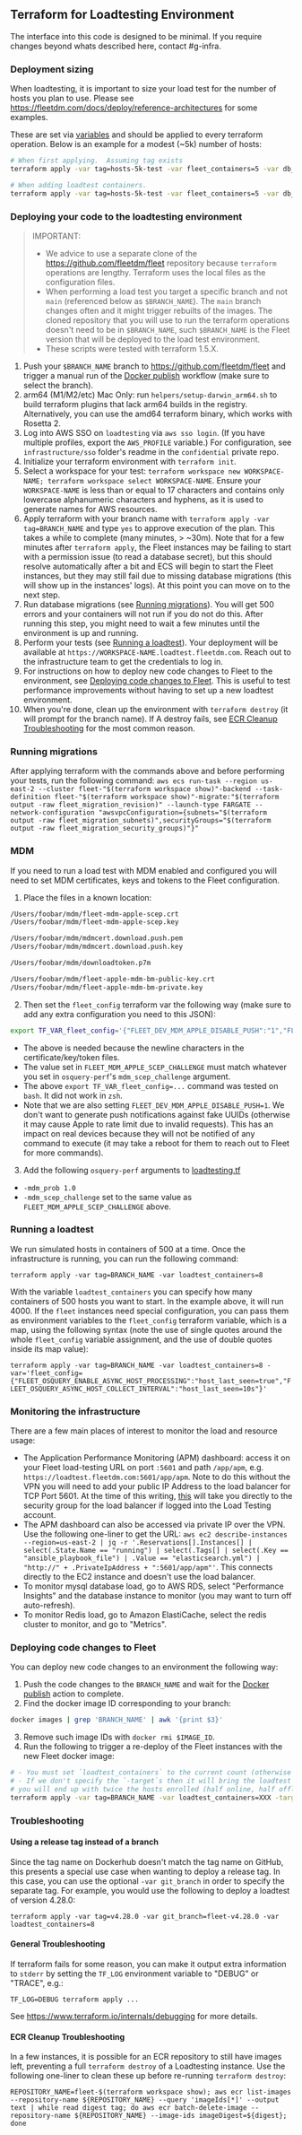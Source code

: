 ## Terraform for Loadtesting Environment

The interface into this code is designed to be minimal.
If you require changes beyond whats described here, contact #g-infra.

### Deployment sizing

When loadtesting, it is important to size your load test for the number of hosts you plan to use.  Please see https://fleetdm.com/docs/deploy/reference-architectures for some examples.

These are set via [variables](https://github.com/fleetdm/fleet/blob/main/infrastructure/loadtesting/terraform/variables.tf) and should be applied to every terraform operation.  Below is an example for a modest (~5k) number of hosts:

```sh
# When first applying.  Assuming tag exists
terraform apply -var tag=hosts-5k-test -var fleet_containers=5 -var db_instance_type=db.t4g.medium -var redis_instance_type=cache.t4g.small

# When adding loadtest containers. 
terraform apply -var tag=hosts-5k-test -var fleet_containers=5 -var db_instance_type=db.t4g.medium -var redis_instance_type=cache.t4g.small -var -var loadtest_containers=10 

```

### Deploying your code to the loadtesting environment

> IMPORTANT:
> - We advice to use a separate clone of the https://github.com/fleetdm/fleet repository because `terraform` operations are lengthy. Terraform uses the local files as the configuration files.
> - When performing a load test you target a specific branch and not `main` (referenced below as `$BRANCH_NAME`). The `main` branch changes often and it might trigger rebuilts of the images. The cloned repository that you will use to run the terraform operations doesn't need to be in `$BRANCH_NAME`, such `$BRANCH_NAME` is the Fleet version that will be deployed to the load test environment.
> - These scripts were tested with terraform 1.5.X.

1. Push your `$BRANCH_NAME` branch to https://github.com/fleetdm/fleet and trigger a manual run of the [Docker publish](https://github.com/fleetdm/fleet/actions/workflows/goreleaser-snapshot-fleet.yaml) workflow (make sure to select the branch).
1. arm64 (M1/M2/etc) Mac Only: run `helpers/setup-darwin_arm64.sh` to build terraform plugins that lack arm64 builds in the registry.  Alternatively, you can use the amd64 terraform binary, which works with Rosetta 2.
1. Log into AWS SSO on `loadtesting` via `aws sso login`. (If you have multiple profiles, export the `AWS_PROFILE` variable.) For configuration, see `infrastructure/sso` folder's readme in the `confidential` private repo.
1. Initialize your terraform environment with `terraform init`.
1. Select a workspace for your test: `terraform workspace new WORKSPACE-NAME; terraform workspace select WORKSPACE-NAME`. Ensure your `WORKSPACE-NAME` is less than or equal to 17 characters and contains only lowercase alphanumeric characters and hyphens, as it is used to generate names for AWS resources.
1. Apply terraform with your branch name with `terraform apply -var tag=BRANCH_NAME` and type `yes` to approve execution of the plan. This takes a while to complete (many minutes, > ~30m). Note that for a few minutes after `terraform apply`, the Fleet instances may be failing to start with a permission issue (to read a database secret), but this should resolve automatically after a bit and ECS will begin to start the Fleet instances, but they may still fail due to missing database migrations (this will show up in the instances' logs). At this point you can move on to the next step.
1. Run database migrations (see [Running migrations](#running-migrations)). You will get 500 errors and your containers will not run if you do not do this. After running this step, you might need to wait a few minutes until the environment is up and running.
1. Perform your tests (see [Running a loadtest](#running-a-loadtest)). Your deployment will be available at `https://WORKSPACE-NAME.loadtest.fleetdm.com`. Reach out to the infrastructure team to get the credentials to log in.
1. For instructions on how to deploy new code changes to Fleet to the environment, see [Deploying code changes to Fleet](#deploying-code-changes-to-fleet). This is useful to test performance improvements without having to set up a new loadtest environment.
1. When you're done, clean up the environment with `terraform destroy` (it will prompt for the branch name). If A destroy fails, see [ECR Cleanup Troubleshooting](#ecr-cleanup-troubleshooting) for the most common reason.

### Running migrations

After applying terraform with the commands above and before performing your tests, run the following command:
`aws ecs run-task --region us-east-2 --cluster fleet-"$(terraform workspace show)"-backend --task-definition fleet-"$(terraform workspace show)"-migrate:"$(terraform output -raw fleet_migration_revision)" --launch-type FARGATE --network-configuration "awsvpcConfiguration={subnets="$(terraform output -raw fleet_migration_subnets)",securityGroups="$(terraform output -raw fleet_migration_security_groups)"}"`

### MDM

If you need to run a load test with MDM enabled and configured you will need to set MDM certificates, keys and tokens to the Fleet configuration.

1. Place the files in a known location:
```sh
/Users/foobar/mdm/fleet-mdm-apple-scep.crt
/Users/foobar/mdm/fleet-mdm-apple-scep.key

/Users/foobar/mdm/mdmcert.download.push.pem
/Users/foobar/mdm/mdmcert.download.push.key

/Users/foobar/mdm/downloadtoken.p7m

/Users/foobar/mdm/fleet-apple-mdm-bm-public-key.crt
/Users/foobar/mdm/fleet-apple-mdm-bm-private.key
```

2. Then set the `fleet_config` terraform var the following way (make sure to add any extra configuration you need to this JSON):
```sh
export TF_VAR_fleet_config='{"FLEET_DEV_MDM_APPLE_DISABLE_PUSH":"1","FLEET_MDM_APPLE_SCEP_CHALLENGE":"foobar","FLEET_MDM_APPLE_SCEP_CERT_BYTES":"'$(cat /Users/foobar/mdm/fleet-mdm-apple-scep.crt | gsed -z 's/\n/\\n/g')'","FLEET_MDM_APPLE_SCEP_KEY_BYTES":"'$(cat /Users/foobar/mdm/fleet-mdm-apple-scep.key | gsed -z 's/\n/\\n/g')'","FLEET_MDM_APPLE_APNS_CERT_BYTES":"'$(cat /Users/foobar/mdm/mdmcert.download.push.pem | gsed -z 's/\n/\\n/g')'","FLEET_MDM_APPLE_APNS_KEY_BYTES":"'$(cat /Users/foobar/mdm/mdmcert.download.push.key | gsed -z 's/\n/\\n/g')'","FLEET_MDM_APPLE_BM_SERVER_TOKEN_BYTES":"'$(cat /Users/foobar/mdm/downloadtoken.p7m | gsed -z 's/\n/\\n/g' | gsed 's/"smime\.p7m"/\\"smime.p7m\\"/g' | tr -d '\r\n')'","FLEET_MDM_APPLE_BM_CERT_BYTES":"'$(cat /Users/foobar/mdm/fleet-apple-mdm-bm-public-key.crt | gsed -z 's/\n/\\n/g')'","FLEET_MDM_APPLE_BM_KEY_BYTES":"'$(cat /Users/foobar/mdm/fleet-apple-mdm-bm-private.key | gsed -z 's/\n/\\n/g')'"}'
```

- The above is needed because the newline characters in the certificate/key/token files.
- The value set in `FLEET_MDM_APPLE_SCEP_CHALLENGE` must match whatever you set in `osquery-perf`'s `mdm_scep_challenge` argument. 
- The above `export TF_VAR_fleet_config=...` command was tested on `bash`. It did not work in `zsh`.
- Note that we are also setting `FLEET_DEV_MDM_APPLE_DISABLE_PUSH=1`. We don't want to generate push notifications against fake UUIDs (otherwise it may cause Apple to rate limit due to invalid requests).
This has an impact on real devices because they will not be notified of any command to execute (it may take a reboot for them to reach out to Fleet for more commands).

3. Add the following `osquery-perf` arguments to [loadtesting.tf](./loadtesting.tf)
- `-mdm_prob 1.0`
- `-mdm_scep_challenge` set to the same value as `FLEET_MDM_APPLE_SCEP_CHALLENGE` above.

### Running a loadtest

We run simulated hosts in containers of 500 at a time. Once the infrastructure is running, you can run the following command:

`terraform apply -var tag=BRANCH_NAME -var loadtest_containers=8`

With the variable `loadtest_containers` you can specify how many containers of 500 hosts you want to start. In the example above, it will run 4000. If the `fleet` instances need special configuration, you can pass them as environment variables to the `fleet_config` terraform variable, which is a map, using the following syntax (note the use of single quotes around the whole `fleet_config` variable assignment, and the use of double quotes inside its map value):

`terraform apply -var tag=BRANCH_NAME -var loadtest_containers=8 -var='fleet_config={"FLEET_OSQUERY_ENABLE_ASYNC_HOST_PROCESSING":"host_last_seen=true","FLEET_OSQUERY_ASYNC_HOST_COLLECT_INTERVAL":"host_last_seen=10s"}'`

### Monitoring the infrastructure

There are a few main places of interest to monitor the load and resource usage:

* The Application Performance Monitoring (APM) dashboard: access it on your Fleet load-testing URL on port `:5601` and path `/app/apm`, e.g. `https://loadtest.fleetdm.com:5601/app/apm`.  Note to do this without the VPN you will need to add your public IP Address to the load balancer for TCP Port 5601.  At the time of this writing, [this](https://us-east-2.console.aws.amazon.com/vpc/home?region=us-east-2#SecurityGroup:groupId=sg-0e67d910a662720f8) will take you directly to the security group for the load balancer if logged into the Load Testing account.
* The APM dashboard can also be accessed via private IP over the VPN.  Use the following one-liner to get the URL: `aws ec2 describe-instances --region=us-east-2 | jq -r '.Reservations[].Instances[] | select(.State.Name == "running") | select(.Tags[] | select(.Key == "ansible_playbook_file") | .Value == "elasticsearch.yml") | "http://" + .PrivateIpAddress + ":5601/app/apm"'`.  This connects directly to the EC2 instance and doesn't use the load balancer.
* To monitor mysql database load, go to AWS RDS, select "Performance Insights" and the database instance to monitor (you may want to turn off auto-refresh).
* To monitor Redis load, go to Amazon ElastiCache, select the redis cluster to monitor, and go to "Metrics".

### Deploying code changes to Fleet

You can deploy new code changes to an environment the following way:

1. Push the code changes to the `BRANCH_NAME` and wait for the [Docker publish](https://github.com/fleetdm/fleet/actions/workflows/goreleaser-snapshot-fleet.yaml) action to complete.
2. Find the docker image ID corresponding to your branch:
```sh
docker images | grep 'BRANCH_NAME' | awk '{print $3}'
```
3. Remove such image IDs with `docker rmi $IMAGE_ID`.
4. Run the following to trigger a re-deploy of the Fleet instances with the new Fleet docker image:
```sh
# - You must set `loadtest_containers` to the current count (otherwise it will bring the currently running simulated hosts down)
# - If we don't specify the `-target`s then it will bring the loadtest containers down and re-deploy them with the new image, we don't want that because
# you will end up with twice the hosts enrolled (half online, half offline).
terraform apply -var tag=BRANCH_NAME -var loadtest_containers=XXX -target=aws_ecs_service.fleet -target=aws_ecs_task_definition.backend -target=aws_ecs_task_definition.migration -target=aws_s3_bucket_acl.osquery-results -target=aws_s3_bucket_acl.osquery-status -target=docker_registry_image.fleet
```

### Troubleshooting

#### Using a release tag instead of a branch

Since the tag name on Dockerhub doesn't match the tag name on GitHub, this presents a special use case when wanting to deploy a release tag.  In this case, you can use the optional `-var git_branch` in order to specify the separate tag.  For example, you would use the following to deploy a loadtest of version 4.28.0:

`terraform apply -var tag=v4.28.0 -var git_branch=fleet-v4.28.0 -var loadtest_containers=8`

#### General Troubleshooting

If terraform fails for some reason, you can make it output extra information to `stderr` by setting the `TF_LOG` environment variable to "DEBUG" or "TRACE", e.g.:

`TF_LOG=DEBUG terraform apply ...`

See https://www.terraform.io/internals/debugging for more details.

#### ECR Cleanup Troubleshooting

In a few instances, it is possible for an ECR repository to still have images left, preventing a full `terraform destroy` of a Loadtesting instance.  Use the following one-liner to clean these up before re-running `terraform destroy`:

`REPOSITORY_NAME=fleet-$(terraform workspace show); aws ecr list-images --repository-name ${REPOSITORY_NAME} --query 'imageIds[*]' --output text | while read digest tag; do aws ecr batch-delete-image --repository-name ${REPOSITORY_NAME} --image-ids imageDigest=${digest}; done`
